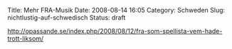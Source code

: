 Title: Mehr FRA-Musik
Date: 2008-08-14 16:05
Category: Schweden
Slug: nichtlustig-auf-schwedisch
Status: draft

http://opassande.se/index.php/2008/08/12/fra-som-spellista-vem-hade-trott-liksom/

